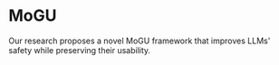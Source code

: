 # MoGU
Our research proposes a novel MoGU framework that improves LLMs' safety while preserving their usability.
